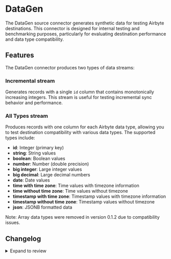 # DataGen

The DataGen source connector generates synthetic data for testing Airbyte destinations. This connector is designed for internal testing and benchmarking purposes, particularly for evaluating destination performance and data type compatibility.

## Features

The DataGen connector produces two types of data streams:

### Incremental stream

Generates records with a single `id` column that contains monotonically increasing integers. This stream is useful for testing incremental sync behavior and performance.

### All Types stream

Produces records with one column for each Airbyte data type, allowing you to test destination compatibility with various data types. The supported types include:

- **id**: Integer (primary key)
- **string**: String values
- **boolean**: Boolean values
- **number**: Number (double precision)
- **big integer**: Large integer values
- **big decimal**: Large decimal numbers
- **date**: Date values
- **time with time zone**: Time values with timezone information
- **time without time zone**: Time values without timezone
- **timestamp with time zone**: Timestamp values with timezone information
- **timestamp without time zone**: Timestamp values without timezone
- **json**: JSONB formatted data

Note: Array data types were removed in version 0.1.2 due to compatibility issues.

## Changelog

<details>
    <summary>Expand to review</summary>

| Version | Date       | Pull Request                                             | Subject                            |
|:--------|:-----------|:---------------------------------------------------------|:-----------------------------------|
| 0.1.2   | 2025-10-13 | [67720](https://github.com/airbytehq/airbyte/pull/67720) | Removal of Array type              |
| 0.1.1   | 2025-10-08 | [67110](https://github.com/airbytehq/airbyte/pull/67110) | Addition of proto types            |
| 0.1.0   | 2025-09-16 | [66331](https://github.com/airbytehq/airbyte/pull/66331) | Creation of initial DataGen Source |
</details>
